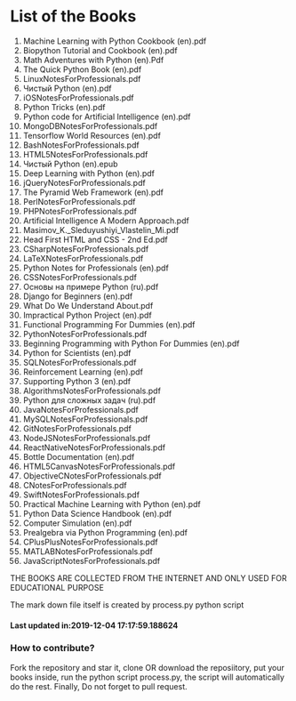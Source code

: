 # List of the Books
1. Machine Learning with Python Cookbook (en).pdf
2. Biopython Tutorial and Cookbook (en).pdf
3. Math Adventures with Python (en).Pdf
4. The Quick Python Book (en).pdf
5. LinuxNotesForProfessionals.pdf
6. Чистый Python (en).pdf
7. iOSNotesForProfessionals.pdf
8. Python Tricks (en).pdf
9. Python code for Artificial Intelligence (en).pdf
10. MongoDBNotesForProfessionals.pdf
11. Tensorflow World Resources (en).pdf
12. BashNotesForProfessionals.pdf
13. HTML5NotesForProfessionals.pdf
14. Чистый Python (en).epub
15. Deep Learning with Python (en).pdf
16. jQueryNotesForProfessionals.pdf
17. The Pyramid Web Framework (en).pdf
18. PerlNotesForProfessionals.pdf
19. PHPNotesForProfessionals.pdf
20. Artificial Intelligence A Modern Approach.pdf
21. Masimov_K._Sleduyushiyi_Vlastelin_Mi.pdf
22. Head First HTML and CSS - 2nd Ed.pdf
23. CSharpNotesForProfessionals.pdf
24. LaTeXNotesForProfessionals.pdf
25. Python Notes for Professionals (en).pdf
26. CSSNotesForProfessionals.pdf
27. Основы на примере Python (ru).pdf
28. Django for Beginners (en).pdf
29. What Do We Understand About.pdf
30. Impractical Python Project (en).pdf
31. Functional Programming For Dummies (en).pdf
32. PythonNotesForProfessionals.pdf
33. Beginning Programming with Python For Dummies (en).pdf
34. Python for Scientists (en).pdf
35. SQLNotesForProfessionals.pdf
36. Reinforcement Learning (en).pdf
37. Supporting Python 3 (en).pdf
38. AlgorithmsNotesForProfessionals.pdf
39. Python для сложных задач (ru).pdf
40. JavaNotesForProfessionals.pdf
41. MySQLNotesForProfessionals.pdf
42. GitNotesForProfessionals.pdf
43. NodeJSNotesForProfessionals.pdf
44. ReactNativeNotesForProfessionals.pdf
45. Bottle Documentation (en).pdf
46. HTML5CanvasNotesForProfessionals.pdf
47. ObjectiveCNotesForProfessionals.pdf
48. CNotesForProfessionals.pdf
49. SwiftNotesForProfessionals.pdf
50. Practical Machine Learning with Python (en).pdf
51. Python Data Science Handbook (en).pdf
52. Computer Simulation (en).pdf
53. Prealgebra via Python Programming (en).pdf
54. CPlusPlusNotesForProfessionals.pdf
55. MATLABNotesForProfessionals.pdf
56. JavaScriptNotesForProfessionals.pdf



THE BOOKS ARE COLLECTED FROM THE INTERNET AND ONLY USED FOR EDUCATIONAL PURPOSE

The mark down file itself is created by process.py python script


 #### Last updated in:2019-12-04 17:17:59.188624
### How to contribute?
Fork the repository and star it, clone OR download the reposiitory, put your books inside, run the python script process.py, the script will automatically do the rest. Finally, Do not forget to pull request.

